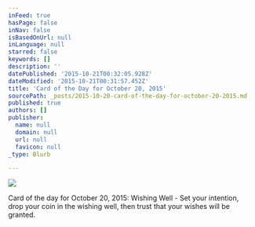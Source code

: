```yaml
---
inFeed: true
hasPage: false
inNav: false
isBasedOnUrl: null
inLanguage: null
starred: false
keywords: []
description: ''
datePublished: '2015-10-21T00:32:05.928Z'
dateModified: '2015-10-21T00:31:57.452Z'
title: 'Card of the Day for October 20, 2015'
sourcePath: _posts/2015-10-20-card-of-the-day-for-october-20-2015.md
published: true
authors: []
publisher:
  name: null
  domain: null
  url: null
  favicon: null
_type: Blurb

---
```

![](https://the-grid-user-content.s3-us-west-2.amazonaws.com/c3c173cc-696f-4090-b238-02c61abb0f2d.JPG)

Card of the day for October 20, 2015: Wishing Well - Set your intention, drop your coin in the wishing well, then trust that your wishes will be granted.